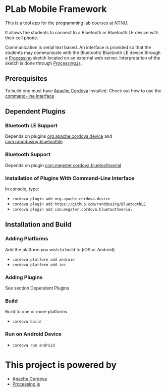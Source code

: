 PLab Mobile Framework
=====================

This is a tool app for the programming lab courses at [NTNU][7].

It allows the students to connect to a Bluetooth or Bluetooth LE device with
their cell phone.

Communication is serial text based. An interface is provided so that the
students may communicate with the Bluetooth/ Bluetooth LE device through a
[Processing][2] sketch located on an external web server. Interpretation of the
sketch is done through [Processing.js][3].

Prerequisites
---
To build one must have [Apache Cordova][1] installed. Check out how to use the
[command-line interface](http://cordova.apache.org/docs/en/4.0.0/guide_cli_index.mt.html)

Dependent Plugins
---

### Bluetooth LE Support
Depends on plugins [org.apache.cordova.device][5] and
[com.randdusing.bluetoothle][4].

### Bluetooth Support
Depends on plugin [com.megster.cordova.bluetoothserial][6]

### Installation of Plugins With Command-Line Interface
In console, type:
* `cordova plugin add org.apache.cordova.device`
* `cordova plugin add https://github.com/randdusing/BluetoothLE`
* `cordova plugin add com.megster.cordova.bluetoothserial`

Installation and Build
---

### Adding Platforms
Add the platform you wish to build to (iOS or Android).
* `cordova platform add android`
* `cordova platform add ios`

### Adding Plugins
See section Dependent Plugins

### Build
Build to one or more platforms
* `cordova build`

### Run on Android Device
* `cordova run android`

This project is powered by
===
* [Apache Cordova][1]
* [Processing.js][3]

[1]: http://cordova.apache.org			"Cordova"
[2]: https://processing.org			"Processing"
[3]: http://processingjs.org			"Processing.js"
[4]: https://github.com/randdusing/BluetoothLE	"Randdusing BluetoothLE"
[5]: http://plugins.cordova.io/#/package/org.cordova.device	"device"
[6]: http://plugins.cordova.io/#/package/com.megster.cordova.bluetoothserial "Bluetooth serial"
[7]: http://www.ntnu.edu	"Norwegian University of Science and Technology - NTNU"
